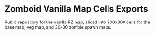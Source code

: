 # Zomboid Vanilla Map Cells Exports
 Public repository for the vanilla PZ map, sliced into 300x300 cells for the base map, veg map, and 30x30 zombie spawn maps.
